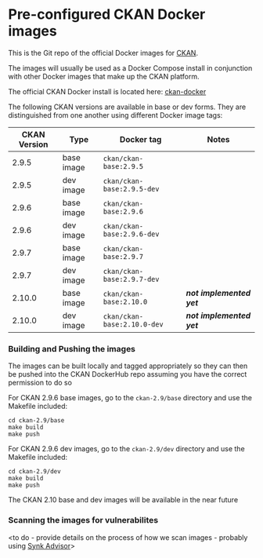 # Pre-configured CKAN Docker images

This is the Git repo of the official Docker images for [CKAN](https://github.com/ckan/ckan/).

The images will usually be used as a Docker Compose install in conjunction with other Docker images that make up the CKAN platform. 

The official CKAN Docker install is located here: [ckan-docker](https://github.com/ckan/ckan-docker)

The following CKAN versions are available in base or dev forms. They are distinguished from one another using different Docker image tags:

| CKAN Version | Type | Docker tag | Notes |
| --- | --- | --- | --- |
| 2.9.5 | base image | `ckan/ckan-base:2.9.5` |  |
| 2.9.5 | dev image | `ckan/ckan-base:2.9.5-dev` |  |
| 2.9.6 | base image | `ckan/ckan-base:2.9.6` |  |
| 2.9.6 | dev image | `ckan/ckan-base:2.9.6-dev` |  |
| 2.9.7 | base image | `ckan/ckan-base:2.9.7` |  |
| 2.9.7 | dev image | `ckan/ckan-base:2.9.7-dev` |  |
| 2.10.0 | base image | `ckan/ckan-base:2.10.0` | ***not implemented yet*** |
| 2.10.0 | dev image | `ckan/ckan-base:2.10.0-dev` | ***not implemented yet***|


### Building and Pushing the images

The images can be built locally and tagged appropriately so they can then be pushed into the CKAN DockerHub repo
assuming you have the correct permission to do so

For CKAN 2.9.6 base images, go to the `ckan-2.9/base` directory and use the Makefile included:

    cd ckan-2.9/base
    make build
    make push

For CKAN 2.9.6 dev images, go to the `ckan-2.9/dev` directory and use the Makefile included:

    cd ckan-2.9/dev
    make build
    make push

The CKAN 2.10 base and dev images will be available in the near future

### Scanning the images for vulnerabilites

<to do - provide details on the process of how we scan images - probably using [Synk Advisor](https://docs.docker.com/develop/scan-images/)>